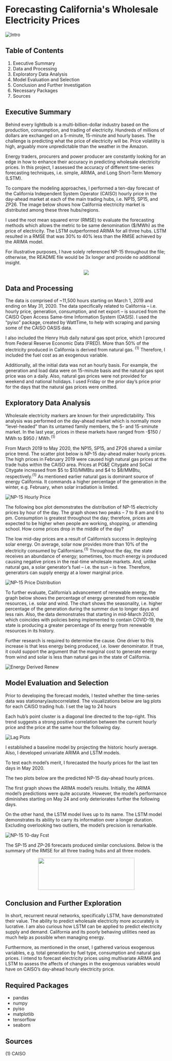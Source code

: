 # Forecasting California's Wholesale Electricity Prices

![Intro](https://github.com/Morgan-Sell/caiso-price-forecast/blob/master/images/re_pic.jpg)

## Table of Contents

1) Executive Summary
2) Data and Processing 
3) Exploratory Data Analysis
4) Model Evaluation and Selection
5) Conclusion and Further Investigation
6) Necessary Packages
7) Sources

## Executive Summary
Behind every lightbulb is a multi-billion-dollar industry based on the production, consumption, and trading of electricity. Hundreds of millions of dollars are exchanged on a 5-minute, 15-minute and hourly bases. The challenge is predicting what the price of electricity will be. Price volatility is high, arguably more unpredictable than the weather in the Amazon. 

Energy traders, procurers and power producer are constantly looking for an edge in how to enhance their accuracy in predicting wholesale electricity prices. 
In this project, I assessed the accuracy of different time-series forecasting techniques, i.e. simple, ARIMA, and Long Short-Term Memory (LSTM).

To compare the modeling approaches, I performed a ten-day forecast of the California Independent System Operator (CAISO) hourly price in the day-ahead market at each of the main trading hubs, i.e. NP15, SP15, and ZP26. The image below shows how California electricity market is distributed among these three hubs/regions.

I used the root mean squared error (RMSE) to evaluate the forecasting methods which allows the metric to be same denomination ($/MWh) as the price of electricity. The LSTM outperformed ARIMA for all three hubs. LSTM resulted in a RMSE that was 30% to 40% less than the RMSE achieved by the ARIMA model.

For illustrative purposes, I have solely referenced NP-15 throughout the file; otherwise, the README file would be 3x longer and provide no additional insight. 

<p align="center">
  <img src="https://github.com/Morgan-Sell/caiso-price-forecast/blob/master/images/caiso_hubs.png">
</p>

## Data and Processing

The data is comprised of ~11,500 hours starting on March 1, 2019 and ending on May 31, 2020. The data specifically related to California – i.e. hourly price, generation, consumption, and net export – is sourced from the CAISO Open Access Same-time Information System (OASIS). I used the “pyiso” package, created by WattTime, to help with scraping and parsing some of the CAISO OASIS data.

I also included the Henry Hub daily natural gas spot price, which I procured from Federal Reserve Economic Data (FRED). More than 50% of the electricity produced in California is derived from natural gas. <sup>(1)</sup> Therefore, I included the fuel cost as an exogenous variable.

Additionally, all the initial data was not an hourly basis. For example, the generation and load data were on 15-minute basis and the natural gas spot price was on a daily. Also, natural gas prices were not provided for weekend and national holidays. I used Friday or the prior day’s price prior for the days that the natural gas prices were omitted.


## Exploratory Data Analysis

Wholesale electricity markers are known for their unpredictability. This analysis was performed on the day-ahead market which is normally more “level-headed” than its untamed family members, the 5- and 15-sminute market. In the last year, prices in these markets have ranged from -$150 / MWh to $950 / MWh.<sup>(1)</sup>

From March 2019 to May 2020, the NP15, SP15, and ZP26 shared a similar price trend. The scatter plot below is NP-15 day-ahead maker hourly prices. The high prices in February 2019 were caused high natural gas prices at the trade hubs within the CAISO area. Prices at PG&E Citygate and SoCal Citygate increased from $5 to $10/MMBtu and $4 to $8/MMBtu, respectively.<sup>(1)</sup> As mentioned earlier natural gas is dominant source of energy California. It commands a higher percentage of the generation in the winter, e.g. February, when solar irradiation is limited.


![NP-15 Hourly Price](https://github.com/Morgan-Sell/caiso-price-forecast/blob/master/images/np15_day_ahead_price.png)

The following box plot demonstrates the distribution of NP-15 electricity prices by hour of the day. The graph shows two peaks – 7 to 8 am and 6 to pm. Consumption is greatest throughout the day; therefore, prices are expected to be higher when people are working, shopping, or attending school. How come prices drop in the middle of the day?

The low mid-day prices are a result of California’s success in deploying solar energy. On average, solar now provides more than 10% of the electricity consumed by Californians.<sup>(1)</sup> Throughout the day, the state receives an abundance of energy; sometimes, too much energy is produced causing negative prices in the  real-time wholesale markets. And, unlike natural gas, a solar generator’s fuel – i.e. the sun – is free. Therefore, generators can supply energy at a lower marginal price.

![NP-15 Price Distribution](https://github.com/Morgan-Sell/caiso-price-forecast/blob/master/images/np15_hourly_distribution.png)

To further evaluate, California’s advancement of renewable energy, the graph below shows the percentage of energy generated from renewable resources, i.e. solar and wind. The chart shows the seasonality, i.e. higher percentage of the generation during the summer due to longer days and less rain. Also, the data demonstrates that starting in mid-March 2020, which coincides with policies being implemented to contain COVID-19, the state is producing a greater percentage of its energy from renewable resources in its history. 

Further research is required to determine the cause. One driver to this increase is that less energy being produced, i.e. lower denominator. If true, it could support the argument that the marginal cost to generate energy from wind and solar is less than natural gas in the state of California.

![Energy Derived Renew](https://github.com/Morgan-Sell/caiso-price-forecast/blob/master/images/energy_derived_renew.png)


## Model Evaluation and Selection

Prior to developing the forecast models, I tested whether the time-series data was stationary/autocorrelated. The visualizations below are lag plots for each CAISO trading hub. I set the lag to 24 hours 

Each hub’s point cluster is a diagonal line directed to the top-right.  This trend suggests a strong positive correlation between the current hourly price and the price at the same hour the following day. 

![Lag Plots](https://github.com/Morgan-Sell/caiso-price-forecast/blob/master/images/lag_plot.png)

I established a baseline model by projecting the historic hourly average. Also, I developed univariate ARIMA and LSTM models.

To test each model’s merit, I forecasted the hourly prices for the last ten days in May 2020. 

The two plots below are the predicted NP-15 day-ahead hourly prices.

The first graph shows the ARIMA model’s results. Initially, the ARIMA model’s predictions were quite accurate. However, the model’s performance diminishes starting on May 24 and only deteriorates further the following days.

On the other hand, the LSTM model lives up to its name. The LSTM model demonstrates its ability to carry its information over a longer duration. Excluding overlooking two outliers, the model’s precision is remarkable. 
 

![NP-15 10-day Fcst](https://github.com/Morgan-Sell/caiso-price-forecast/blob/master/images/np15_10_day_fcst.png)

The SP-15 and ZP-26 forecasts produced similar conclusions. Below is the summary of the RMSE for all three trading hubs and all three models.


<p align="center">
  <img width="300" height="100" src="https://github.com/Morgan-Sell/caiso-price-forecast/blob/master/images/rmse_summary_table.png">
</p>


## Conclusion and Further Exploration

In short, recurrent neural networks, specifically LSTM, have demonstrated their value. The ability to predict wholesale electricity more accurately is lucrative. I am also curious how LSTM can be applied to predict electricity supply and demand. California and its poorly behaving utilities need as much help as possible when managing energy.

Furthermore, as mentioned in the onset, I gathered various exogenous variables, e.g. total generation by fuel type, consumption and natural gas prices. I intend to forecast electricity prices using multivariate ARIMA and LSTM to assess the affects of  changes in the exogenous variables would have on CAISO’s day-ahead hourly electricity price.

## Required Packages

- pandas
- numpy
- pyiso
- matplotlib
- tensorflow
- seaborn

## Sources

(1) CAISO
